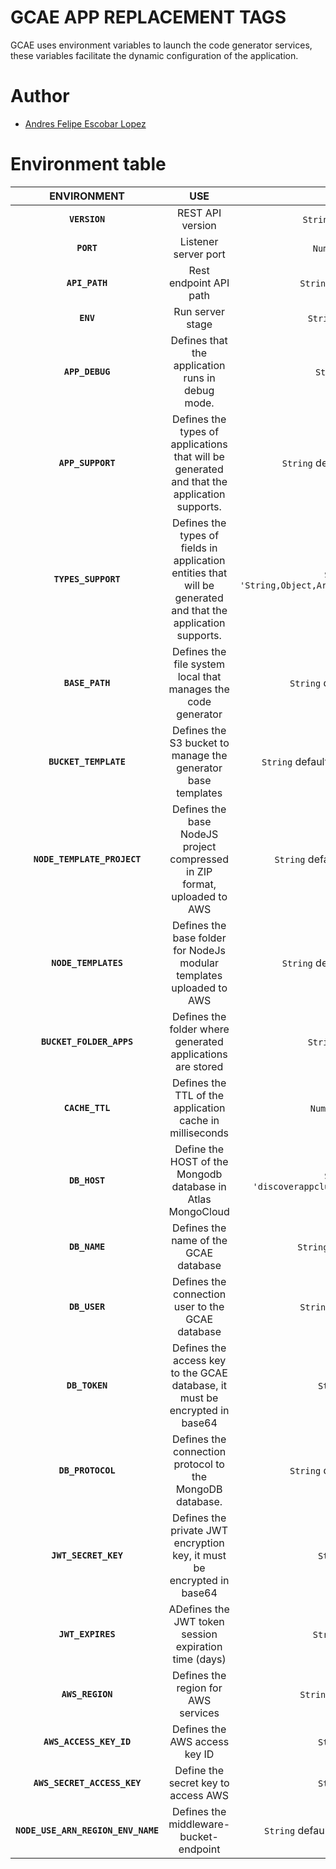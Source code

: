 # GCAE APP REPLACEMENT TAGS
GCAE uses environment variables to launch the code generator services, these variables facilitate the dynamic configuration of the application.

# Author
- [Andres Felipe Escobar Lopez](https://github.com/DeveloperSenior)

# Environment table

|          ENVIRONMENT          |     USE     |      VALUE          |
| :--------------------: | :---------: | :-----------------: |
| **`VERSION`** | REST API version | `String` default `'v1.0.0'` |
| **`PORT`** | Listener server port | `Number` default `3000` |
| **`API_PATH`** | Rest endpoint API path | `String` default `'/api/v1'` |
| **`ENV`** | Run server stage | `String` default `'dllo'` |
| **`APP_DEBUG`** | Defines that the application runs in debug mode. | `String` default `'N'` |
| **`APP_SUPPORT`** | Defines the types of applications that will be generated and that the application supports.  | `String` default `'MONGO,POSTGRES'` |
| **`TYPES_SUPPORT`** | Defines the types of fields in application entities that will be generated and that the application supports. | `String` default `'String,Object,Array,Number,Date,Relationship'` |
| **`BASE_PATH`** | Defines the file system local that manages the code generator  | `String` default `'C:/tmp/gcae'` |
| **`BUCKET_TEMPLATE`** | Defines the S3 bucket to manage the generator base templates | `String` default `'{stage}-gcae-templates'` |
| **`NODE_TEMPLATE_PROJECT`** | Defines the base NodeJS project compressed in ZIP format, uploaded to AWS | `String` default `'node-template.zip'` |
| **`NODE_TEMPLATES`** | Defines the base folder for NodeJs modular templates uploaded to AWS | `String` default `'node-templates'` |
| **`BUCKET_FOLDER_APPS`** | Defines the folder where generated applications are stored | `String` default `'apps'` |
| **`CACHE_TTL`** | Defines the TTL of the application cache in milliseconds | `Number` default `86400` |
| **`DB_HOST`** | Define the HOST of the Mongodb database in Atlas MongoCloud | `String` default `'discoverappcluster0.224hpiv.mongodb.net'` |
| **`DB_NAME`** | Defines the name of the GCAE database | `String` default `'gcae-app'` |
| **`DB_USER`** | Defines the connection user to the GCAE database | `String` default `'gcaeapp'` |
| **`DB_TOKEN`** | Defines the access key to the GCAE database, it must be encrypted in base64 | `String` default `''`|
| **`DB_PROTOCOL`** | Defines the connection protocol to the MongoDB database. | `String` default `'mongodb+srv'` |
| **`JWT_SECRET_KEY`** | Defines the private JWT encryption key, it must be encrypted in base64 | `String` default `''` |
| **`JWT_EXPIRES`** | ADefines the JWT token session expiration time (days) | `String` default `'1d'` |
| **`AWS_REGION`** | Defines the region for AWS services | `String` default `us-east-1` |
| **`AWS_ACCESS_KEY_ID`** | Defines the AWS access key ID | `String` default `''` |
| **`AWS_SECRET_ACCESS_KEY`** | Define the secret key to access AWS | `String` default `''` |
| **`NODE_USE_ARN_REGION_ENV_NAME`** | Defines the middleware-bucket-endpoint | `String` default `'AWS_S3_USE_ARN_REGION'` |